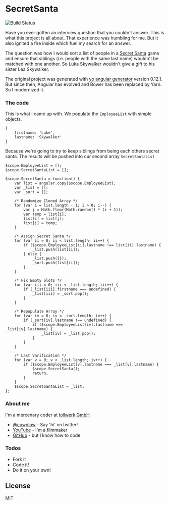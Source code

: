 # SecretSanta

[![Build Status](https://travis-ci.org/cowglow/SecretSanta.svg?branch=master)](https://travis-ci.org/cowglow/SecretSanta)

Have you ever gotten an interview question that you couldn't answer. This is what this project is all about. 
That experience was humbling for me. But it also ignited a fire inside which fuel my search for an answer.

The question was how I would sort a list of people in a [Secret Santa](https://en.wikipedia.org/wiki/Secret_Santa) game and 
ensure that siblings (i.e. people with the same last name) wouldn't be matched with one another. So Luka Skywalker 
wouldn't give a gift to his sister Lea Skywalker. 

The original project was generated with [yo angular generator](https://github.com/yeoman/generator-angular)
version 0.12.1. But since then, Angular has evolved and Bower has been replaced by Yarn. So I modernized it.

### The code
This is what I came up with. We populate the `EmployeeList` with simple objects.
```
{
    firstname: 'Luke',
    lastname: 'Skywalker'
}
```
Because we're going to try to keep siblings from being each others secret santa. The results will be pushed into our 
second array `SecretSantaList`


```
$scope.EmployeeList = [];
$scope.SecretSantaList = [];

$scope.SecretSanta = function() {
    var list = angular.copy($scope.EmployeeList);
    var _list = [];
    var _sort = [];

    /* Randomize Cloned Array */
    for (var i = list.length - 1; i > 0; i--) {
        var j = Math.floor(Math.random() * (i + 1));
        var temp = list[i];
        list[i] = list[j];
        list[j] = temp;
    }

    /* Assign Secret Santa */
    for (var ii = 0; ii < list.length; ii++) {
        if ($scope.EmployeeList[ii].lastname !== list[ii].lastname) {
            _list.push(list[ii]);
        } else {
            _list.push({});
            _sort.push(list[ii]);
        }
    }

    /* Fix Empty Slots */
    for (var iii = 0; iii < _list.length; iii++) {
        if (_list[iii].firstname === undefined) {
            _list[iii] = _sort.pop();
        }
    }

    /* Repopulate Array */
    for (var iv = 0; iv < _sort.length; iv++) {
        if (_sort[iv].lastname !== undefined) {
            if ($scope.EmployeeList[iv].lastname === _list[iv].lastname) {
                _list[iv] = _list.pop();
            }
        } 
    }

    /* Last Varification */
    for (var v = 0; v < _list.length; iv++) {
        if ($scope.EmployeeList[v].lastname === _list[v].lastname) {
            $scope.SecretSanta();
            return;
        }
    }
    $scope.SecretSantaList = _list;
};
```

### About me

I'm a mercenary coder at [tollwerk GmbH](https://github.com/tollwerk)

* [@cowglow](https://twitter.com/cowglow) - Say 'hi' on twitter!
* [YouTube](https://youtube.com/c/cowglow) - I'm a filmmaker
* [GitHub](https://github.com/cowglow) - but I know how to code


### Todos

 - Fork it
 - Code it!
 - Do it on your own!

License
----

MIT